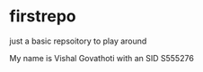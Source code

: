 # firstrepo
just a basic repsoitory to play around

My name is Vishal Govathoti with an SID S555276
